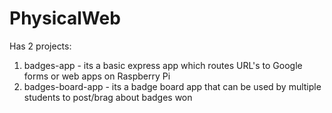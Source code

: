 # PhysicalWeb

Has 2 projects:
1. badges-app - its a basic express app which routes URL's to Google forms or web apps on Raspberry Pi
2. badges-board-app - its a badge board app that can be used by multiple students to post/brag about badges won
